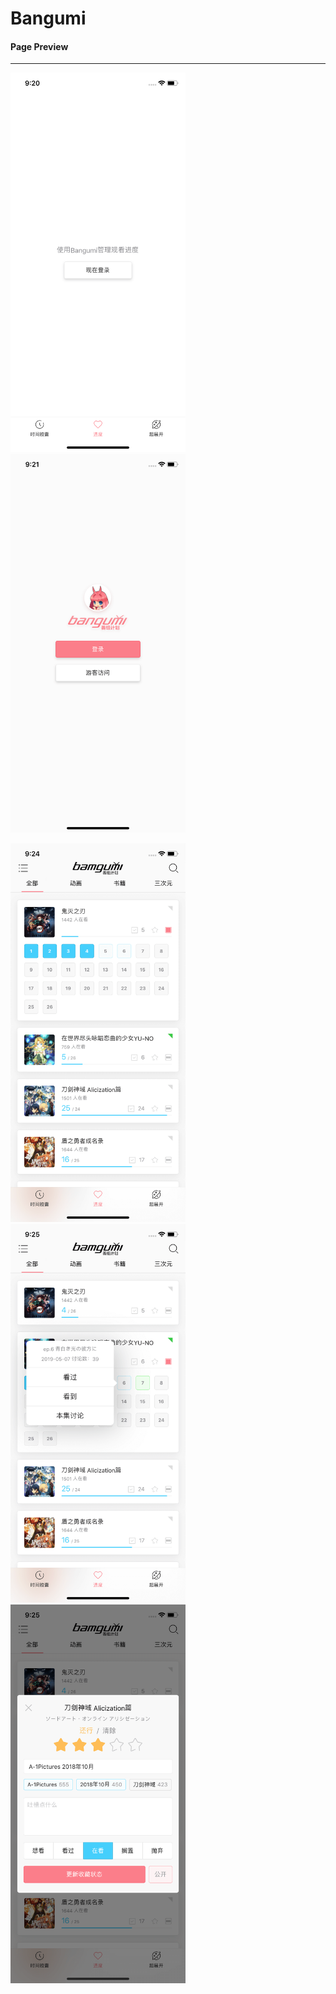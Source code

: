 # Bangumi

#### Page Preview

---

<img src="./preview/home_1.png" width="280" alt="home_1" /> <img src="./preview/login.png" width="280" alt="login" />

<img src="./preview/home_2.png" width="280" alt="home_2" /> <img src="./preview/home_3.png" width="280" alt="home_3" /> <img src="./preview/home_4.png" width="280" alt="home_4" />
